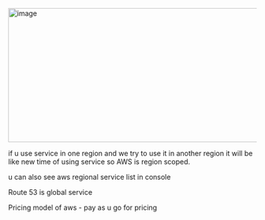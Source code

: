 <img width="612" height="272" alt="image" src="https://github.com/user-attachments/assets/d095baad-df4d-4e91-adc2-be5a054cbefb" />

if u use service in one region and we try to use it in another region it will be like new time of using service so AWS is region scoped.

u can also see aws regional service list in console

Route 53 is global service

Pricing model of aws - pay as u go for pricing
